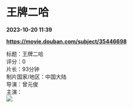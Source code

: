 # 王牌二哈

**2023-10-20 11:39**

**https://movie.douban.com/subject/35446698**

标题：王牌二哈  
评分：0  
片长：93分钟  
制片国家/地区：中国大陆  
导演：曾元俊  
主演：  
![](https://img1.doubanio.com/view/photo/s_ratio_poster/public/p2892957868.jpg)